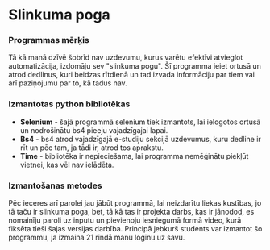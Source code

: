 # Slinkuma poga
### Programmas mērķis
Tā kā manā dzīvē šobrīd nav uzdevumu, kurus varētu efektīvi atvieglot automatizācija, izdomāju sev "slinkuma pogu". Šī programma ieiet ortusā un atrod dedlinus, kuri beidzas rītdienā un tad izvada informāciju par tiem vai arī paziņojumu par to, kā tadus nav.
### Izmantotas python bibliotēkas
* **Selenium** - šajā programmā selenium tiek izmantots, lai ielogotos ortusā un nodrošinātu bs4 pieeju vajadzīgajai lapai.
* **Bs4** - bs4 atrod vajadzīgajā e-studiju sekcijā uzdevumus, kuru dedline ir rīt un pēc tam, ja tādi ir, atrod tos aprakstu.
* **Time** - bibliotēka ir nepieciešama, lai programma nemēģinātu piekļūt vietnei, kas vēl nav ielādēta.
### Izmantošanas metodes
Pēc ieceres arī parolei jau jābūt programmā, lai neizdarītu liekas kustības, jo tā taču ir slinkuma poga, bet, tā kā tas ir projekta darbs, kas ir jānodod, es nomainīju paroli uz inputu un pievienoju iesniegumā formā video, kurā fiksēta tieši šajas versijas darbība. Principā jebkurš students var izmantot šo programmu, ja izmaina 21 rindā manu loginu uz savu.